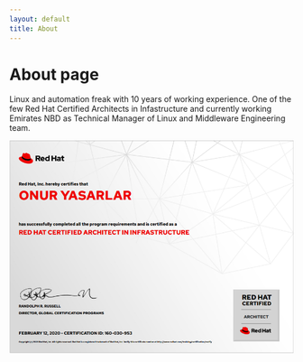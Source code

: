 ```yaml
---
layout: default
title: About
---
```

# About page

Linux and automation freak with 10 years of working experience. One of the few Red Hat Certified Architects in Infastructure and currently working Emirates NBD as Technical Manager of Linux and Middleware Engineering team.

![](images/rhca.png)
